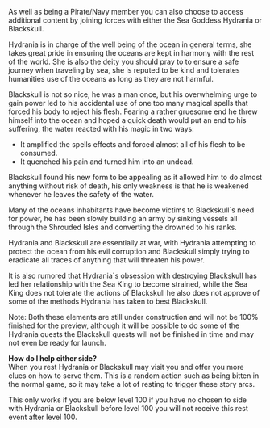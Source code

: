 As well as being a Pirate/Navy member you can also choose to access additional content by joining forces with either the Sea Goddess Hydrania or Blackskull.

Hydrania is in charge of the well being of the ocean in general terms, she takes great pride in ensuring the oceans are kept in harmony with the rest of the world. She is also the deity you should pray to to ensure a safe journey when traveling by sea, she is reputed to be kind and tolerates humanities use of the oceans as long as they are not harmful.

Blackskull is not so nice, he was a man once, but his overwhelming urge to gain power led to his accidental use of one too many magical spells that forced his body to reject his flesh. Fearing a rather gruesome end he threw himself into the ocean and hoped a quick death would put an end to his suffering, the water reacted with his magic in two ways:

*   It amplified the spells effects and forced almost all of his flesh to be consumed.
*   It quenched his pain and turned him into an undead.

Blackskull found his new form to be appealing as it allowed him to do almost anything without risk of death, his only weakness is that he is weakened whenever he leaves the safety of the water.

Many of the oceans inhabitants have become victims to Blackskull\`s need for power, he has been slowly building an army by sinking vessels all through the Shrouded Isles and converting the drowned to his ranks.

Hydrania and Blackskull are essentially at war, with Hydrania attempting to protect the ocean from his evil corruption and Blackskull simply trying to eradicate all traces of anything that will threaten his power.

It is also rumored that Hydrania\`s obsession with destroying Blackskull has led her relationship with the Sea King to become strained, while the Sea King does not tolerate the actions of Blackskull he also does not approve of some of the methods Hydrania has taken to best Blackskull.

Note: Both these elements are still under construction and will not be 100% finished for the preview, although it will be possible to do some of the Hydrania quests the Blackskull quests will not be finished in time and may not even be ready for launch.

**How do I help either side?**  
When you rest Hydrania or Blackskull may visit you and offer you more clues on how to serve them. This is a random action such as being bitten in the normal game, so it may take a lot of resting to trigger these story arcs.

This only works if you are below level 100 if you have no chosen to side with Hydrania or Blackskull before level 100 you will not receive this rest event after level 100.
